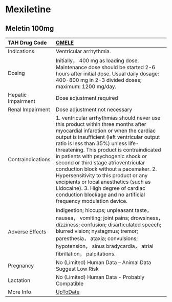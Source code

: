 # Mexiletine

## Meletin 100mg

| TAH Drug Code      | [OMELE](https://www.tahsda.org.tw/drugs/hissearch.php?drug_code=OMELE)                                                                                                                                                                                                                                                                                                                                                                                                                                                                                                        |
|:-------------------|:------------------------------------------------------------------------------------------------------------------------------------------------------------------------------------------------------------------------------------------------------------------------------------------------------------------------------------------------------------------------------------------------------------------------------------------------------------------------------------------------------------------------------------------------------------------------------|
| Indications        | Ventricular arrhythmia.                                                                                                                                                                                                                                                                                                                                                                                                                                                                                                                                                       |
| Dosing             | Initially， 400 mg as loading dose. Maintenance dose should be started 2-6 hours after initial dose. Usual daily dosage: 400-800 mg in 2-3 divided doses; maximum: 1200 mg/day.                                                                                                                                                                                                                                                                                                                                                                                               |
| Hepatic Impairment | Dose adjustment required                                                                                                                                                                                                                                                                                                                                                                                                                                                                                                                                                      |
| Renal Impairment   | Dose adjustment not necessary                                                                                                                                                                                                                                                                                                                                                                                                                                                                                                                                                 |
| Contraindications  | 1. ventricular arrhythmias should never use this product within three months after myocardial infarction or when the cardiac output is insufficient (left ventricular output ratio is less than 35%) unless life-threatening. This product is contraindicated in patients with psychogenic shock or second or third stage atrioventricular conduction block without a pacemaker. 2. Hypersensitivity to this product or any excipients or local anesthetics (such as Lidocaine). 3. High degree of cardiac conduction blockage and no artificial frequency modulation device. |
| Adverse Effects    | Indigestion; hiccups; unpleasant taste， nausea， vomiting; joint pains; drowsiness， dizziness; confusion; disarticulated speech; blurred vision; nystagmus; tremor; paresthesia， ataxia; convulsions; hypotension， sinus bradycardia， atrial fibrillation， palpitations.                                                                                                                                                                                                                                                                                                |
| Pregnancy          | No (Limited) Human Data – Animal Data Suggest Low Risk                                                                                                                                                                                                                                                                                                                                                                                                                                                                                                                        |
| Lactation          | No (Limited) Human Data - Probably Compatible                                                                                                                                                                                                                                                                                                                                                                                                                                                                                                                                 |
| More Info          | [UpToDate](https://www.uptodate.com/contents/mexiletine-drug-information)                                                                                                                                                                                                                                                                                                                                                                                                                                                                                                     |

